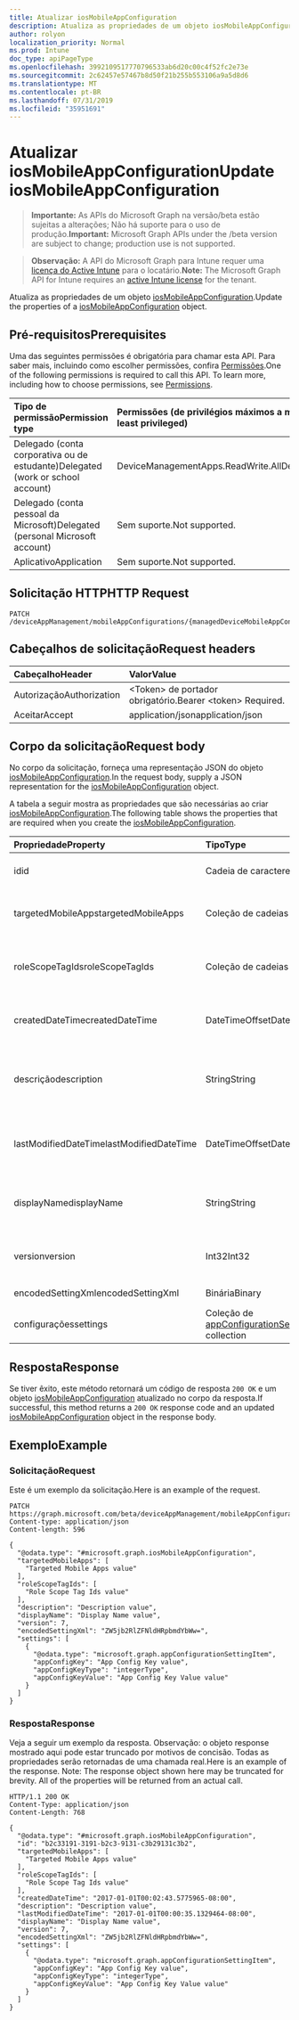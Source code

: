 ```yaml
---
title: Atualizar iosMobileAppConfiguration
description: Atualiza as propriedades de um objeto iosMobileAppConfiguration.
author: rolyon
localization_priority: Normal
ms.prod: Intune
doc_type: apiPageType
ms.openlocfilehash: 3992109517770796533ab6d20c00c4f52fc2e73e
ms.sourcegitcommit: 2c62457e57467b8d50f21b255b553106a9a5d8d6
ms.translationtype: MT
ms.contentlocale: pt-BR
ms.lasthandoff: 07/31/2019
ms.locfileid: "35951691"
---
```

# <a name="update-iosmobileappconfiguration"></a><span data-ttu-id="9c307-103">Atualizar iosMobileAppConfiguration</span><span class="sxs-lookup"><span data-stu-id="9c307-103">Update iosMobileAppConfiguration</span></span>

> <span data-ttu-id="9c307-104">**Importante:** As APIs do Microsoft Graph na versão/beta estão sujeitas a alterações; Não há suporte para o uso de produção.</span><span class="sxs-lookup"><span data-stu-id="9c307-104">**Important:** Microsoft Graph APIs under the /beta version are subject to change; production use is not supported.</span></span>

> <span data-ttu-id="9c307-105">**Observação:** A API do Microsoft Graph para Intune requer uma [licença do Active Intune](https://go.microsoft.com/fwlink/?linkid=839381) para o locatário.</span><span class="sxs-lookup"><span data-stu-id="9c307-105">**Note:** The Microsoft Graph API for Intune requires an [active Intune license](https://go.microsoft.com/fwlink/?linkid=839381) for the tenant.</span></span>

<span data-ttu-id="9c307-106">Atualiza as propriedades de um objeto [iosMobileAppConfiguration](../resources/intune-apps-iosmobileappconfiguration.md).</span><span class="sxs-lookup"><span data-stu-id="9c307-106">Update the properties of a [iosMobileAppConfiguration](../resources/intune-apps-iosmobileappconfiguration.md) object.</span></span>

## <a name="prerequisites"></a><span data-ttu-id="9c307-107">Pré-requisitos</span><span class="sxs-lookup"><span data-stu-id="9c307-107">Prerequisites</span></span>
<span data-ttu-id="9c307-p101">Uma das seguintes permissões é obrigatória para chamar esta API. Para saber mais, incluindo como escolher permissões, confira [Permissões](/graph/permissions-reference).</span><span class="sxs-lookup"><span data-stu-id="9c307-p101">One of the following permissions is required to call this API. To learn more, including how to choose permissions, see [Permissions](/graph/permissions-reference).</span></span>

|<span data-ttu-id="9c307-110">Tipo de permissão</span><span class="sxs-lookup"><span data-stu-id="9c307-110">Permission type</span></span>|<span data-ttu-id="9c307-111">Permissões (de privilégios máximos a mínimos)</span><span class="sxs-lookup"><span data-stu-id="9c307-111">Permissions (from most to least privileged)</span></span>|
|:---|:---|
|<span data-ttu-id="9c307-112">Delegado (conta corporativa ou de estudante)</span><span class="sxs-lookup"><span data-stu-id="9c307-112">Delegated (work or school account)</span></span>|<span data-ttu-id="9c307-113">DeviceManagementApps.ReadWrite.All</span><span class="sxs-lookup"><span data-stu-id="9c307-113">DeviceManagementApps.ReadWrite.All</span></span>|
|<span data-ttu-id="9c307-114">Delegado (conta pessoal da Microsoft)</span><span class="sxs-lookup"><span data-stu-id="9c307-114">Delegated (personal Microsoft account)</span></span>|<span data-ttu-id="9c307-115">Sem suporte.</span><span class="sxs-lookup"><span data-stu-id="9c307-115">Not supported.</span></span>|
|<span data-ttu-id="9c307-116">Aplicativo</span><span class="sxs-lookup"><span data-stu-id="9c307-116">Application</span></span>|<span data-ttu-id="9c307-117">Sem suporte.</span><span class="sxs-lookup"><span data-stu-id="9c307-117">Not supported.</span></span>|

## <a name="http-request"></a><span data-ttu-id="9c307-118">Solicitação HTTP</span><span class="sxs-lookup"><span data-stu-id="9c307-118">HTTP Request</span></span>
<!-- {
  "blockType": "ignored"
}
-->
``` http
PATCH /deviceAppManagement/mobileAppConfigurations/{managedDeviceMobileAppConfigurationId}
```

## <a name="request-headers"></a><span data-ttu-id="9c307-119">Cabeçalhos de solicitação</span><span class="sxs-lookup"><span data-stu-id="9c307-119">Request headers</span></span>
|<span data-ttu-id="9c307-120">Cabeçalho</span><span class="sxs-lookup"><span data-stu-id="9c307-120">Header</span></span>|<span data-ttu-id="9c307-121">Valor</span><span class="sxs-lookup"><span data-stu-id="9c307-121">Value</span></span>|
|:---|:---|
|<span data-ttu-id="9c307-122">Autorização</span><span class="sxs-lookup"><span data-stu-id="9c307-122">Authorization</span></span>|<span data-ttu-id="9c307-123">&lt;Token&gt; de portador obrigatório.</span><span class="sxs-lookup"><span data-stu-id="9c307-123">Bearer &lt;token&gt; Required.</span></span>|
|<span data-ttu-id="9c307-124">Aceitar</span><span class="sxs-lookup"><span data-stu-id="9c307-124">Accept</span></span>|<span data-ttu-id="9c307-125">application/json</span><span class="sxs-lookup"><span data-stu-id="9c307-125">application/json</span></span>|

## <a name="request-body"></a><span data-ttu-id="9c307-126">Corpo da solicitação</span><span class="sxs-lookup"><span data-stu-id="9c307-126">Request body</span></span>
<span data-ttu-id="9c307-127">No corpo da solicitação, forneça uma representação JSON do objeto [iosMobileAppConfiguration](../resources/intune-apps-iosmobileappconfiguration.md).</span><span class="sxs-lookup"><span data-stu-id="9c307-127">In the request body, supply a JSON representation for the [iosMobileAppConfiguration](../resources/intune-apps-iosmobileappconfiguration.md) object.</span></span>

<span data-ttu-id="9c307-128">A tabela a seguir mostra as propriedades que são necessárias ao criar [iosMobileAppConfiguration](../resources/intune-apps-iosmobileappconfiguration.md).</span><span class="sxs-lookup"><span data-stu-id="9c307-128">The following table shows the properties that are required when you create the [iosMobileAppConfiguration](../resources/intune-apps-iosmobileappconfiguration.md).</span></span>

|<span data-ttu-id="9c307-129">Propriedade</span><span class="sxs-lookup"><span data-stu-id="9c307-129">Property</span></span>|<span data-ttu-id="9c307-130">Tipo</span><span class="sxs-lookup"><span data-stu-id="9c307-130">Type</span></span>|<span data-ttu-id="9c307-131">Descrição</span><span class="sxs-lookup"><span data-stu-id="9c307-131">Description</span></span>|
|:---|:---|:---|
|<span data-ttu-id="9c307-132">id</span><span class="sxs-lookup"><span data-stu-id="9c307-132">id</span></span>|<span data-ttu-id="9c307-133">Cadeia de caracteres</span><span class="sxs-lookup"><span data-stu-id="9c307-133">String</span></span>|<span data-ttu-id="9c307-134">Chave da entidade.</span><span class="sxs-lookup"><span data-stu-id="9c307-134">Key of the entity.</span></span> <span data-ttu-id="9c307-135">Herdada de [managedDeviceMobileAppConfiguration](../resources/intune-apps-manageddevicemobileappconfiguration.md)</span><span class="sxs-lookup"><span data-stu-id="9c307-135">Inherited from [managedDeviceMobileAppConfiguration](../resources/intune-apps-manageddevicemobileappconfiguration.md)</span></span>|
|<span data-ttu-id="9c307-136">targetedMobileApps</span><span class="sxs-lookup"><span data-stu-id="9c307-136">targetedMobileApps</span></span>|<span data-ttu-id="9c307-137">Coleção de cadeias de caracteres</span><span class="sxs-lookup"><span data-stu-id="9c307-137">String collection</span></span>|<span data-ttu-id="9c307-138">o aplicativo associado.</span><span class="sxs-lookup"><span data-stu-id="9c307-138">the associated app.</span></span> <span data-ttu-id="9c307-139">Herdada de [managedDeviceMobileAppConfiguration](../resources/intune-apps-manageddevicemobileappconfiguration.md)</span><span class="sxs-lookup"><span data-stu-id="9c307-139">Inherited from [managedDeviceMobileAppConfiguration](../resources/intune-apps-manageddevicemobileappconfiguration.md)</span></span>|
|<span data-ttu-id="9c307-140">roleScopeTagIds</span><span class="sxs-lookup"><span data-stu-id="9c307-140">roleScopeTagIds</span></span>|<span data-ttu-id="9c307-141">Coleção de cadeias de caracteres</span><span class="sxs-lookup"><span data-stu-id="9c307-141">String collection</span></span>|<span data-ttu-id="9c307-142">Lista de marcas de escopo para esta entidade de configuração de aplicativo.</span><span class="sxs-lookup"><span data-stu-id="9c307-142">List of Scope Tags for this App configuration entity.</span></span> <span data-ttu-id="9c307-143">Herdada de [managedDeviceMobileAppConfiguration](../resources/intune-apps-manageddevicemobileappconfiguration.md)</span><span class="sxs-lookup"><span data-stu-id="9c307-143">Inherited from [managedDeviceMobileAppConfiguration](../resources/intune-apps-manageddevicemobileappconfiguration.md)</span></span>|
|<span data-ttu-id="9c307-144">createdDateTime</span><span class="sxs-lookup"><span data-stu-id="9c307-144">createdDateTime</span></span>|<span data-ttu-id="9c307-145">DateTimeOffset</span><span class="sxs-lookup"><span data-stu-id="9c307-145">DateTimeOffset</span></span>|<span data-ttu-id="9c307-146">DateTime em que o objeto foi criado.</span><span class="sxs-lookup"><span data-stu-id="9c307-146">DateTime the object was created.</span></span> <span data-ttu-id="9c307-147">Herdada de [managedDeviceMobileAppConfiguration](../resources/intune-apps-manageddevicemobileappconfiguration.md)</span><span class="sxs-lookup"><span data-stu-id="9c307-147">Inherited from [managedDeviceMobileAppConfiguration](../resources/intune-apps-manageddevicemobileappconfiguration.md)</span></span>|
|<span data-ttu-id="9c307-148">descrição</span><span class="sxs-lookup"><span data-stu-id="9c307-148">description</span></span>|<span data-ttu-id="9c307-149">String</span><span class="sxs-lookup"><span data-stu-id="9c307-149">String</span></span>|<span data-ttu-id="9c307-150">Descrição fornecida pelo administrador da configuração do dispositivo.</span><span class="sxs-lookup"><span data-stu-id="9c307-150">Admin provided description of the Device Configuration.</span></span> <span data-ttu-id="9c307-151">Herdada de [managedDeviceMobileAppConfiguration](../resources/intune-apps-manageddevicemobileappconfiguration.md)</span><span class="sxs-lookup"><span data-stu-id="9c307-151">Inherited from [managedDeviceMobileAppConfiguration](../resources/intune-apps-manageddevicemobileappconfiguration.md)</span></span>|
|<span data-ttu-id="9c307-152">lastModifiedDateTime</span><span class="sxs-lookup"><span data-stu-id="9c307-152">lastModifiedDateTime</span></span>|<span data-ttu-id="9c307-153">DateTimeOffset</span><span class="sxs-lookup"><span data-stu-id="9c307-153">DateTimeOffset</span></span>|<span data-ttu-id="9c307-154">DateTime da última modificação do objeto.</span><span class="sxs-lookup"><span data-stu-id="9c307-154">DateTime the object was last modified.</span></span> <span data-ttu-id="9c307-155">Herdada de [managedDeviceMobileAppConfiguration](../resources/intune-apps-manageddevicemobileappconfiguration.md)</span><span class="sxs-lookup"><span data-stu-id="9c307-155">Inherited from [managedDeviceMobileAppConfiguration](../resources/intune-apps-manageddevicemobileappconfiguration.md)</span></span>|
|<span data-ttu-id="9c307-156">displayName</span><span class="sxs-lookup"><span data-stu-id="9c307-156">displayName</span></span>|<span data-ttu-id="9c307-157">String</span><span class="sxs-lookup"><span data-stu-id="9c307-157">String</span></span>|<span data-ttu-id="9c307-158">Nome fornecido pelo administrador da configuração do dispositivo.</span><span class="sxs-lookup"><span data-stu-id="9c307-158">Admin provided name of the device configuration.</span></span> <span data-ttu-id="9c307-159">Herdada de [managedDeviceMobileAppConfiguration](../resources/intune-apps-manageddevicemobileappconfiguration.md)</span><span class="sxs-lookup"><span data-stu-id="9c307-159">Inherited from [managedDeviceMobileAppConfiguration](../resources/intune-apps-manageddevicemobileappconfiguration.md)</span></span>|
|<span data-ttu-id="9c307-160">version</span><span class="sxs-lookup"><span data-stu-id="9c307-160">version</span></span>|<span data-ttu-id="9c307-161">Int32</span><span class="sxs-lookup"><span data-stu-id="9c307-161">Int32</span></span>|<span data-ttu-id="9c307-162">Versão da configuração do dispositivo.</span><span class="sxs-lookup"><span data-stu-id="9c307-162">Version of the device configuration.</span></span> <span data-ttu-id="9c307-163">Herdada de [managedDeviceMobileAppConfiguration](../resources/intune-apps-manageddevicemobileappconfiguration.md)</span><span class="sxs-lookup"><span data-stu-id="9c307-163">Inherited from [managedDeviceMobileAppConfiguration](../resources/intune-apps-manageddevicemobileappconfiguration.md)</span></span>|
|<span data-ttu-id="9c307-164">encodedSettingXml</span><span class="sxs-lookup"><span data-stu-id="9c307-164">encodedSettingXml</span></span>|<span data-ttu-id="9c307-165">Binária</span><span class="sxs-lookup"><span data-stu-id="9c307-165">Binary</span></span>|<span data-ttu-id="9c307-166">Binário Base64 de configuração do aplicativo MDM.</span><span class="sxs-lookup"><span data-stu-id="9c307-166">mdm app configuration Base64 binary.</span></span>|
|<span data-ttu-id="9c307-167">configurações</span><span class="sxs-lookup"><span data-stu-id="9c307-167">settings</span></span>|<span data-ttu-id="9c307-168">Coleção de [appConfigurationSettingItem](../resources/intune-apps-appconfigurationsettingitem.md)</span><span class="sxs-lookup"><span data-stu-id="9c307-168">[appConfigurationSettingItem](../resources/intune-apps-appconfigurationsettingitem.md) collection</span></span>|<span data-ttu-id="9c307-169">Itens de configuração de configuração do aplicativo.</span><span class="sxs-lookup"><span data-stu-id="9c307-169">app configuration setting items.</span></span>|



## <a name="response"></a><span data-ttu-id="9c307-170">Resposta</span><span class="sxs-lookup"><span data-stu-id="9c307-170">Response</span></span>
<span data-ttu-id="9c307-171">Se tiver êxito, este método retornará um código de resposta `200 OK` e um objeto [iosMobileAppConfiguration](../resources/intune-apps-iosmobileappconfiguration.md) atualizado no corpo da resposta.</span><span class="sxs-lookup"><span data-stu-id="9c307-171">If successful, this method returns a `200 OK` response code and an updated [iosMobileAppConfiguration](../resources/intune-apps-iosmobileappconfiguration.md) object in the response body.</span></span>

## <a name="example"></a><span data-ttu-id="9c307-172">Exemplo</span><span class="sxs-lookup"><span data-stu-id="9c307-172">Example</span></span>

### <a name="request"></a><span data-ttu-id="9c307-173">Solicitação</span><span class="sxs-lookup"><span data-stu-id="9c307-173">Request</span></span>
<span data-ttu-id="9c307-174">Este é um exemplo da solicitação.</span><span class="sxs-lookup"><span data-stu-id="9c307-174">Here is an example of the request.</span></span>
``` http
PATCH https://graph.microsoft.com/beta/deviceAppManagement/mobileAppConfigurations/{managedDeviceMobileAppConfigurationId}
Content-type: application/json
Content-length: 596

{
  "@odata.type": "#microsoft.graph.iosMobileAppConfiguration",
  "targetedMobileApps": [
    "Targeted Mobile Apps value"
  ],
  "roleScopeTagIds": [
    "Role Scope Tag Ids value"
  ],
  "description": "Description value",
  "displayName": "Display Name value",
  "version": 7,
  "encodedSettingXml": "ZW5jb2RlZFNldHRpbmdYbWw=",
  "settings": [
    {
      "@odata.type": "microsoft.graph.appConfigurationSettingItem",
      "appConfigKey": "App Config Key value",
      "appConfigKeyType": "integerType",
      "appConfigKeyValue": "App Config Key Value value"
    }
  ]
}
```

### <a name="response"></a><span data-ttu-id="9c307-175">Resposta</span><span class="sxs-lookup"><span data-stu-id="9c307-175">Response</span></span>
<span data-ttu-id="9c307-p110">Veja a seguir um exemplo da resposta. Observação: o objeto response mostrado aqui pode estar truncado por motivos de concisão. Todas as propriedades serão retornadas de uma chamada real.</span><span class="sxs-lookup"><span data-stu-id="9c307-p110">Here is an example of the response. Note: The response object shown here may be truncated for brevity. All of the properties will be returned from an actual call.</span></span>
``` http
HTTP/1.1 200 OK
Content-Type: application/json
Content-Length: 768

{
  "@odata.type": "#microsoft.graph.iosMobileAppConfiguration",
  "id": "b2c33191-3191-b2c3-9131-c3b29131c3b2",
  "targetedMobileApps": [
    "Targeted Mobile Apps value"
  ],
  "roleScopeTagIds": [
    "Role Scope Tag Ids value"
  ],
  "createdDateTime": "2017-01-01T00:02:43.5775965-08:00",
  "description": "Description value",
  "lastModifiedDateTime": "2017-01-01T00:00:35.1329464-08:00",
  "displayName": "Display Name value",
  "version": 7,
  "encodedSettingXml": "ZW5jb2RlZFNldHRpbmdYbWw=",
  "settings": [
    {
      "@odata.type": "microsoft.graph.appConfigurationSettingItem",
      "appConfigKey": "App Config Key value",
      "appConfigKeyType": "integerType",
      "appConfigKeyValue": "App Config Key Value value"
    }
  ]
}
```






